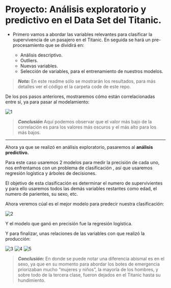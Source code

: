 # Proyecto: Análisis exploratorio y predictivo en el Data Set del Titanic. 
 
* Primero vamos a abordar las variables relevantes para clasificar la supervivencia de un pasajero en el Titanic. En seguida se hará un pre-procesamiento que se dividirá en:  
 
    * Análisis descriptivo. 
    * Outliers. 
    * Nuevas variables. 
    * Selección de variables, para el entrenamiento de nuestros modelos. 
 
 >_**Nota:**_ En este readme sólo se mostrarán los resultados, para más detalles ver el código el la carpeta code de este repo.
 
De los pos pasos anteriores, mostraremos cómo están correlacionadas entre sí, ya para pasar al modelamiento: 
 
![1](https://user-images.githubusercontent.com/63415652/103332391-5bdc1380-4a2f-11eb-8dce-d5a2c0df0fcf.PNG)
 
>**_Conclusión_** Aquí podemos observar que el valor más bajo de la correlación es para los valores más oscuros y el más alto para los más bajos. 
 
---
 
Ahora ya que se realizó en análisis exploratorio, pasaremos al **análisis predictivo.** 
 
Para este caso usaremos 2 modelos para medir la precisión de cada uno, nos enfrentamos con un problema de clasificación , así que usaremos regresión logística y árboles de decisiones. 
 
El objetivo de esta clasificación es determinar el numero de supervivientes y para ello usaremos todos las demás variables restantes como edad, el numero de parientes, su sexo, etc. 
 
Ahora veremos cúal es el mejor modelo para predecir nuestra clasificación: 
 
![2](https://user-images.githubusercontent.com/63415652/103333099-46b4b400-4a32-11eb-9ee3-a2385ef86ffd.PNG)
 
Y el modelo que ganó en precisión fue la regresión logística. 
 
Y para finalizar, unas relaciones de las variables con que realizó la producción: 
 
![3](https://user-images.githubusercontent.com/63415652/103333392-76b08700-4a33-11eb-8bb6-da4a7c239bbd.PNG)
![4](https://user-images.githubusercontent.com/63415652/103333394-77491d80-4a33-11eb-9b39-d6214c2be378.PNG)
![5](https://user-images.githubusercontent.com/63415652/103333395-77e1b400-4a33-11eb-8794-c44b7ea06e7d.PNG)
 
>**_Conclusión:_** En donde se puede notar una diferencia abismal es en el sexo, ya que en su momento para abordar los botes de emergencia priorizaban mucho “mujeres y niños”, la mayoría de los hombres, y sobre todo de la tercera clase, fueron dejados en el Titanic hasta su hundimiento.  
